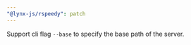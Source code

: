 ```yaml
---
"@lynx-js/rspeedy": patch
---
```


Support cli flag `--base` to specify the base path of the server.
